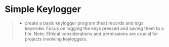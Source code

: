 # Simple Keylogger

> - create a basic keylogger program theat records and logs keysroke.
>   Focus on logging the keys pressed and saving them to a file.
>   Note: Ethical considerations and permissions are crucial for projects involving keyloggers.
